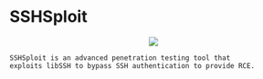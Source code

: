 # SSHSploit

<p align="center">
    <img src="https://user-images.githubusercontent.com/54115104/83340671-c3887f80-a2e3-11ea-9ada-f21dc56ab244.png" hight=100 wigth=100>
</p>

```
SSHSploit is an advanced penetration testing tool that 
exploits libSSH to bypass SSH authentication to provide RCE.
```
